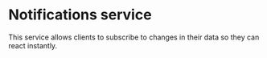 # Notifications service

This service allows clients to subscribe to changes in their data so they can react instantly.

